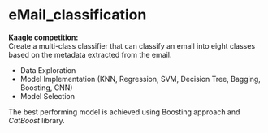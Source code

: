 # eMail_classification
**Kaagle competition:**  
Create a multi-class classifier that can classify an email into eight classes based on the metadata extracted from the email.
- Data Exploration
- Model Implementation (KNN, Regression, SVM, Decision Tree, Bagging, Boosting, CNN)
- Model Selection  

The best performing model is achieved using Boosting approach and *CatBoost* library.
